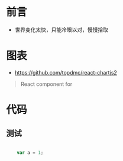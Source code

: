 

# 前言

- 世界变化太快，只能冷眼以对，慢慢拾取

# 图表

- https://github.com/topdmc/react-chartjs2
> React component for <Chart class="js"></Chart>


# 代码

## 测试

```JavaScript

    var a = 1;

```